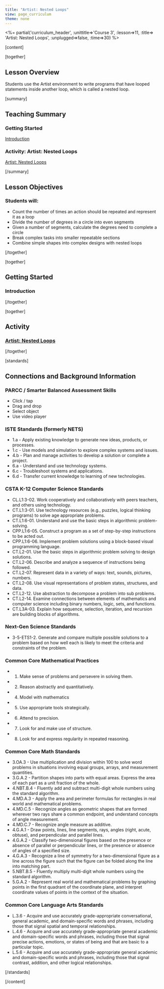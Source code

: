 ```yaml
---
title: "Artist: Nested Loops"
view: page_curriculum
theme: none
---
```


<!--
live preview (once saved to dropbox) is at http://staging.code.org/curriculum/k-1.  don't share this URL!
-->

<%= partial('curriculum_header', :unittitle=>'Course 3', :lesson=>11, :title=> 'Artist: Nested Loops', :unplugged=>false, :time=>30) %>

[content]

[together]

## Lesson Overview 

Students use the Artist environment to write programs that have looped statements inside another loop, which is called a nested loop.

[summary]

## Teaching Summary
### **Getting Started**

[Introduction](#GetStarted) <br/>

### **Activity: Artist: Nested Loops**

[Artist: Nested Loops](#Activity)


[/summary]

## Lesson Objectives 
### Students will:

- Count the number of times an action should be repeated and represent it as a loop
- Divide the number of degrees in a circle into even segments
- Given a number of segments, calculate the degrees need to complete a circle
- Break complex tasks into smaller repeatable sections
- Combine simple shapes into complex designs with nested loops

[/together]

[together]

## Getting Started

### <a name="GetStarted"></a> Introduction



[/together]

[together]

## Activity
### <a name="Activity"></a> [Artist: Nested Loops](http://learn.code.org/s/course3/lessons/11/levels/1)



[/together]


<!--(this is left in here as an example of how to include an image in Markdown)
![](binaryphoto.png) -->



[standards]

## Connections and Background Information

### PARCC / Smarter Balanced Assessment Skills

- Click / tap
- Drag and drop
- Select object
- Use video player

### ISTE Standards (formerly NETS)

- 1.a - Apply existing knowledge to generate new ideas, products, or processes.
- 1.c - Use models and simulation to explore complex systems and issues.
- 4.b - Plan and manage activities to develop a solution or complete a project.
- 6.a - Understand and use technology systems.
- 6.c - Troubleshoot systems and applications.
- 6.d - Transfer current knowledge to learning of new technologies.  

### CSTA K-12 Computer Science Standards
 
- CL.L1:3-02. Work cooperatively and collaboratively with peers teachers, and others using technology.
- CT.L1:3-01. Use technology resources (e.g., puzzles, logical thinking programs) to solve age appropriate problems.
- CT.L1:6-01. Understand and use the basic steps in algorithmic problem-solving.
- CPP.L1:6-05. Construct a program as a set of step-by-step instructions to be acted out.
- CPP.L1:6-06. Implement problem solutions using a block-based visual programming language.
- CT.L2-01. Use the basic steps in algorithmic problem solving to design solutions.
- CT.L2-06. Describe and analyze a sequence of instructions being followed.
- CT.L2-07. Represent data in a variety of ways: text, sounds, pictures, numbers.
- CT.L2-08. Use visual representations of problem states, structures, and data.
- CT.L2-12. Use abstraction to decompose a problem into sub problems. 
- CT.L2-14. Examine connections between elements of mathematics and computer science including binary numbers, logic, sets, and functions. 
- CT.L3A-03. Explain how sequence, selection, iteration, and recursion are building blocks of algorithms.

### Next-Gen Science Standards

- 3-5-ETS1-2. Generate and compare multiple possible solutions to a problem based on how well each is likely to meet the criteria and constraints of the problem.

### Common Core Mathematical Practices
 
- 1. Make sense of problems and persevere in solving them.
- 2. Reason abstractly and quantitatively.
- 4. Model with mathematics
- 5. Use appropriate tools strategically.
- 6. Attend to precision.
- 7. Look for and make use of structure.
- 8. Look for and express regularity in repeated reasoning.

### Common Core Math Standards

- 3.OA.3 - Use multiplication and division within 100 to solve word problems in situations involving equal groups, arrays, and measurement quantities.
- 3.G.A.2 - Partition shapes into parts with equal areas. Express the area of each part as a unit fraction of the whole.
- 4.NBT.B.4 - Fluently add and subtract multi-digit whole numbers using the standard algorithm.
- 4.MD.A.3 - Apply the area and perimeter formulas for rectangles in real world and mathematical problems.
- 4.MD.C.5 - Recognize angles as geometric shapes that are formed wherever two rays share a common endpoint, and understand concepts of angle measurement.
- 4.MD.C.7 - Recognize angle measure as additive.
- 4.G.A.1 - Draw points, lines, line segments, rays, angles (right, acute, obtuse), and perpendicular and parallel lines.
- 4.G.A.2 - Classify two-dimensional figures based on the presence or absence of parallel or perpendicular lines, or the presence or absence of angles of a specified size.
- 4.G.A.3 - Recognize a line of symmetry for a two-dimensional figure as a line across the figure such that the figure can be folded along the line into matching part.
- 5.NBT.B.5 - Fluently multiply multi-digit whole numbers using the standard algorithm.
- 5.G.A.2 - Represent real world and mathematical problems by graphing points in the first quadrant of the coordinate plane, and interpret coordinate values of points in the context of the situation.

### Common Core Language Arts Standards

- L.3.6 - Acquire and use accurately grade-appropriate conversational, general academic, and domain-specific words and phrases, including those that signal spatial and temporal relationships.
- L.4.6 - Acquire and use accurately grade-appropriate general academic and domain-specific words and phrases, including those that signal precise actions, emotions, or states of being and that are basic to a particular topic.
- L.5.6 - Acquire and use accurately grade-appropriate general academic and domain-specific words and phrases, including those that signal contrast, addition, and other logical relationships.

[/standards]

[/content]

<link rel="stylesheet" type="text/css" href="../docs/morestyle.css"/>
